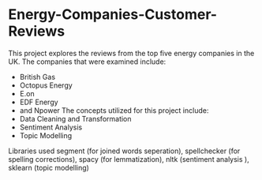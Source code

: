 # Energy-Companies-Customer-Reviews
This project explores the reviews from the top five energy companies in the UK. The companies that were examined include: 
- British Gas
- Octopus Energy
- E.on
- EDF Energy
- and Npower
The concepts utilized for this project include:
- Data Cleaning and Transformation
- Sentiment Analysis
- Topic Modelling

Libraries used segment (for joined words seperation), spellchecker (for spelling corrections), spacy (for lemmatization), nltk (sentiment analysis ), sklearn (topic modelling)
